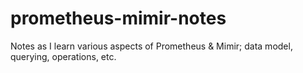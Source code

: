 # prometheus-mimir-notes
Notes as I learn various aspects of Prometheus &amp; Mimir; data model, querying, operations, etc.
